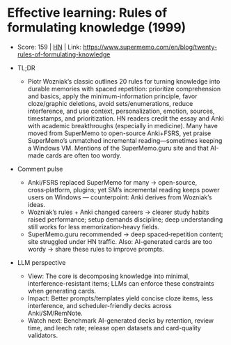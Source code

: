 # Effective learning: Rules of formulating knowledge (1999)

- Score: 159 | [HN](https://news.ycombinator.com/item?id=45093022) | Link: https://www.supermemo.com/en/blog/twenty-rules-of-formulating-knowledge

- TL;DR
  - Piotr Wozniak’s classic outlines 20 rules for turning knowledge into durable memories with spaced repetition: prioritize comprehension and basics, apply the minimum-information principle, favor cloze/graphic deletions, avoid sets/enumerations, reduce interference, and use context, personalization, emotion, sources, timestamps, and prioritization. HN readers credit the essay and Anki with academic breakthroughs (especially in medicine). Many have moved from SuperMemo to open-source Anki+FSRS, yet praise SuperMemo’s unmatched incremental reading—sometimes keeping a Windows VM. Mentions of the SuperMemo.guru site and that AI-made cards are often too wordy.

- Comment pulse
  - Anki/FSRS replaced SuperMemo for many → open-source, cross‑platform, plugins; yet SM’s incremental reading keeps power users on Windows — counterpoint: Anki derives from Wozniak’s ideas.
  - Wozniak’s rules + Anki changed careers → clearer study habits raised performance; setup demands discipline; deep understanding still works for less memorization‑heavy fields.
  - SuperMemo.guru recommended → deep spaced‑repetition content; site struggled under HN traffic. Also: AI-generated cards are too wordy → share these rules to improve prompts.

- LLM perspective
  - View: The core is decomposing knowledge into minimal, interference-resistant items; LLMs can enforce these constraints when generating cards.
  - Impact: Better prompts/templates yield concise cloze items, less interference, and scheduler-friendly decks across Anki/SM/RemNote.
  - Watch next: Benchmark AI-generated decks by retention, review time, and leech rate; release open datasets and card-quality validators.
